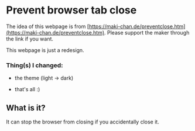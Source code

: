 # Prevent browser tab close

The idea of this webpage is from [https://maki-chan.de/preventclose.htm](https://maki-chan.de/preventclose.htm). Please support the maker through the link if you want.

This webpage is just a redesign.

### Thing(s) I changed:

- the theme (light -> dark)

- that's all :)

## What is it?

It can stop the browser from closing if you accidentally close it.
